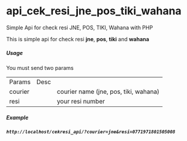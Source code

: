 # api_cek_resi_jne_pos_tiki_wahana
Simple Api for check resi JNE, POS, TIKI, Wahana with PHP

This is simple api for check resi <b>jne</b>, <b>pos</b>, <b>tiki</b> and <b>wahana</b>

<h5>Usage</h5>
You must send two params 
<table>
    <tr>
        <td>Params</td>
        <td>Desc</td>
    </tr>
    <tr>
        <td>courier<td>
        <td>courier name (jne, pos, tiki, wahana)</td>
    </tr>
    <tr>
        <td>resi<td>
        <td>your resi number</td>
    </tr>
</table>

<h5>Example<h5>
<code>http://localhost/cekresi_api/?courier=jne&resi=0771971801505008</code>